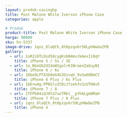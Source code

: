 ```yaml
---
layout: produk-casinghp
title: Post Malone White Iverson iPhone Case
categories: apple

# Produk
product-title: Post Malone White Iverson iPhone Case
harga: 90000
sku: hn-5337
image-drive: 1qnz_OlaQCh_8tHpzqv6r50LphNwbeZPB
gallery:
  - url: 1uR2iOTLDsd58cygKsbN4mvJkAexIi0qY
    title: iPhone 5 / 5s / SE
  - url: 1o_NGeUbZ4I4eWIgolrK1NraenZaGuyN1
    title: iPhone 6 / 6s
  - url: 1Dbe9LPTA3b8eG4G3GsvqV_9sVw60OmCY
    title: iPhone 6 Plus / 6s Plus
  - url: 1bErw4g-PPKGlvZtDcJfsekfn3zUTHAv5
    title: iPhone 7 / 8
  - url: 1TFPb04iQJ9lG7uoTRbl__pYhALgm9MaH
    title: iPhone 7 Plus / 8 Plus
  - url: 1qnz_OlaQCh_8tHpzqv6r50LphNwbeZPB
    title: iPhone X
---
```

